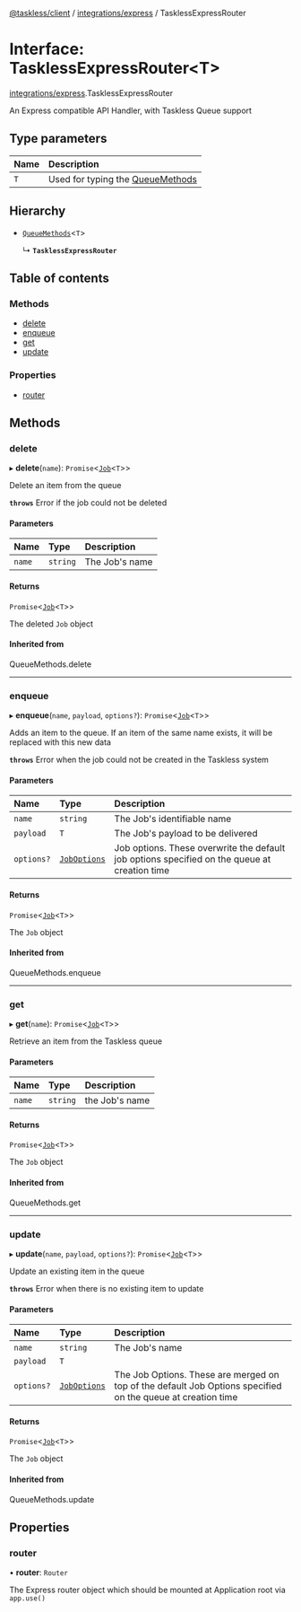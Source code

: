 [@taskless/client](../README.md) / [integrations/express](../modules/integrations_express.md) / TasklessExpressRouter

# Interface: TasklessExpressRouter<T\>

[integrations/express](../modules/integrations_express.md).TasklessExpressRouter

An Express compatible API Handler, with Taskless Queue support

## Type parameters

| Name | Description                                                          |
| :--- | :------------------------------------------------------------------- |
| `T`  | Used for typing the [QueueMethods](../modules/types.md#queuemethods) |

## Hierarchy

- [`QueueMethods`](../modules/types.md#queuemethods)<`T`\>

  ↳ **`TasklessExpressRouter`**

## Table of contents

### Methods

- [delete](integrations_express.TasklessExpressRouter.md#delete)
- [enqueue](integrations_express.TasklessExpressRouter.md#enqueue)
- [get](integrations_express.TasklessExpressRouter.md#get)
- [update](integrations_express.TasklessExpressRouter.md#update)

### Properties

- [router](integrations_express.TasklessExpressRouter.md#router)

## Methods

### delete

▸ **delete**(`name`): `Promise`<[`Job`](../modules/types.md#job)<`T`\>\>

Delete an item from the queue

**`throws`** Error if the job could not be deleted

#### Parameters

| Name   | Type     | Description    |
| :----- | :------- | :------------- |
| `name` | `string` | The Job's name |

#### Returns

`Promise`<[`Job`](../modules/types.md#job)<`T`\>\>

The deleted `Job` object

#### Inherited from

QueueMethods.delete

---

### enqueue

▸ **enqueue**(`name`, `payload`, `options?`): `Promise`<[`Job`](../modules/types.md#job)<`T`\>\>

Adds an item to the queue. If an item of the same name exists, it will be replaced with this new data

**`throws`** Error when the job could not be created in the Taskless system

#### Parameters

| Name       | Type                                           | Description                                                                                  |
| :--------- | :--------------------------------------------- | :------------------------------------------------------------------------------------------- |
| `name`     | `string`                                       | The Job's identifiable name                                                                  |
| `payload`  | `T`                                            | The Job's payload to be delivered                                                            |
| `options?` | [`JobOptions`](../modules/types.md#joboptions) | Job options. These overwrite the default job options specified on the queue at creation time |

#### Returns

`Promise`<[`Job`](../modules/types.md#job)<`T`\>\>

The `Job` object

#### Inherited from

QueueMethods.enqueue

---

### get

▸ **get**(`name`): `Promise`<[`Job`](../modules/types.md#job)<`T`\>\>

Retrieve an item from the Taskless queue

#### Parameters

| Name   | Type     | Description    |
| :----- | :------- | :------------- |
| `name` | `string` | the Job's name |

#### Returns

`Promise`<[`Job`](../modules/types.md#job)<`T`\>\>

The `Job` object

#### Inherited from

QueueMethods.get

---

### update

▸ **update**(`name`, `payload`, `options?`): `Promise`<[`Job`](../modules/types.md#job)<`T`\>\>

Update an existing item in the queue

**`throws`** Error when there is no existing item to update

#### Parameters

| Name       | Type                                           | Description                                                                                                 |
| :--------- | :--------------------------------------------- | :---------------------------------------------------------------------------------------------------------- |
| `name`     | `string`                                       | The Job's name                                                                                              |
| `payload`  | `T`                                            |                                                                                                             |
| `options?` | [`JobOptions`](../modules/types.md#joboptions) | The Job Options. These are merged on top of the default Job Options specified on the queue at creation time |

#### Returns

`Promise`<[`Job`](../modules/types.md#job)<`T`\>\>

The `Job` object

#### Inherited from

QueueMethods.update

## Properties

### router

• **router**: `Router`

The Express router object which should be mounted at Application root via `app.use()`

